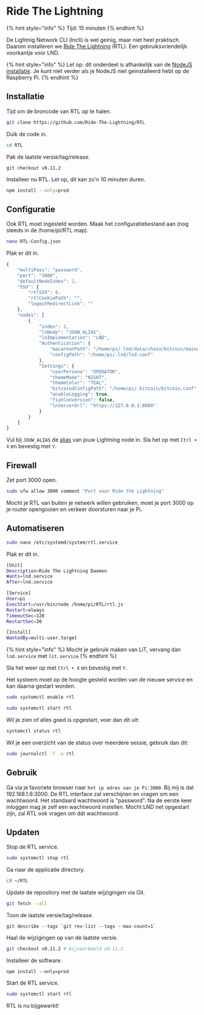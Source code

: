# Ride The Lightning

{% hint style="info" %}
Tijd: 15 minuten
{% endhint %}

De Lightnig Network CLI \(lncli\) is wel geinig, maar niet heel praktisch. Daarom installeren we [Ride The Lightning](https://github.com/Ride-The-Lightning/RTL) \(RTL\). Een gebruiksvriendelijk voorkantje voor LND.

{% hint style="info" %}
Let op: dit onderdeel is afhankelijk van de [NodeJS installatie](https://docs.theroadtonode.com/raspberry-pi/algemene-dependencies-installeren#nodejs). Je kunt niet verder als je NodeJS niet geinstalleerd hebt op de Raspberry Pi.
{% endhint %}

## Installatie

Tijd om de broncode van RTL op te halen.

```bash
git clone https://github.com/Ride-The-Lightning/RTL
```

Duik de code in.

```bash
cd RTL
```

Pak de laatste versie/tag/release.

```text
git checkout v0.11.2
```

Installeer nu RTL. Let op, dit kan zo'n 10 minuten duren.

```bash
npm install --only=prod
```

## Configuratie

Ook RTL moet ingesteld worden. Maak het configuratiebestand aan \(nog steeds in de /home/pi/RTL map\).

```bash
nano RTL-Config.json
```

Plak er dit in.

```javascript
{
    "multiPass": "password",
    "port": "3000",
    "defaultNodeIndex": 1,
    "SSO": {
        "rtlSSO": 0,
        "rtlCookiePath": "",
        "logoutRedirectLink": ""
    },
    "nodes": [
        {
            "index": 1,
            "lnNode": "JOUW_ALIAS",
            "lnImplementation": "LND",
            "Authentication": {
                "macaroonPath": "/home/pi/.lnd/data/chain/bitcoin/mainnet",
                "configPath": "/home/pi/.lnd/lnd.conf"
            },
            "Settings": {
                "userPersona": "OPERATOR",
                "themeMode": "NIGHT",
                "themeColor": "TEAL",
                "bitcoindConfigPath": "/home/pi/.bitcoin/bitcoin.conf",
                "enableLogging": true,
                "fiatConversion": false,
                "lnServerUrl": "https://127.0.0.1:8080"
            }
        }
    ]
}
```

Vul bij `JOUW_ALIAS` de [alias](https://docs.theroadtonode.com/lightning/configuratie) van jouw Lightning node in. Sla het op met `Ctrl + X` en bevestig met `Y`.

## Firewall

Zet port 3000 open.

```bash
sudo ufw allow 3000 comment "Port voor Ride the Lightning"
```

Mocht je RTL van buiten je netwerk willen gebruiken, moet je port 3000 op je router opengooien en verkeer doorsturen naar je Pi.

## Automatiseren

```bash
sudo nano /etc/systemd/system/rtl.service
```

Plak er dit in.

```bash
[Unit]
Description=Ride The Lightning Daemon
Wants=lnd.service
After=lnd.service

[Service]
User=pi
ExecStart=/usr/bin/node /home/pi/RTL/rtl.js
Restart=always
TimeoutSec=120
RestartSec=30

[Install]
WantedBy=multi-user.target
```

{% hint style="info" %}
Mocht je gebruik maken van LiT, vervang dan `lnd.service` met `lit.service`
{% endhint %}

Sla het weer op met `Ctrl + X` en bevestig met `Y`.

Het systeem moet op de hoogte gesteld worden van de nieuwe service en kan daarna gestart worden.

```bash
sudo systemctl enable rtl
```

```bash
sudo systemctl start rtl
```

Wil je zien of alles goed is opgestart, voer dan dit uit:

```bash
systemctl status rtl
```

Wil je een overzicht van de status over meerdere sessie, gebruik dan dit:

```bash
sudo journalctl -f -u rtl
```

## Gebruik

Ga via je favoriete browser naar `het ip adres van je Pi:3000`. Bij mij is dat 192.168.1.6:3000. De RTL interface zal verschijnen en vragen om een wachtwoord. Het standaard wachtwoord is "password". Na de eerste keer inloggen mag je zelf een wachtwoord instellen. Mocht LND net opgestart zijn, zal RTL ook vragen om dát wachtwoord.

## Updaten

Stop de RTL service.

```bash
sudo systemctl stop rtl
```

Ga naar de applicatie directory.

```bash
cd ~/RTL
```

Update de repository met de laatste wijzigingen via Git.

```bash
git fetch --all
```

Toon de laatste versie/tag/release.

```text
git describe --tags `git rev-list --tags --max-count=1`
```

Haal de wijzigingen op van de laatste versie.

```bash
git checkout v0.11.2 # bijvoorbeeld v0.11.2
```

Installeer de software.

```text
npm install --only=prod
```

Start de RTL service.

```bash
sudo systemctl start rtl
```

RTL is nu bijgewerkt!

